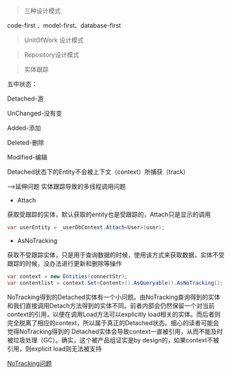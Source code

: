 >三种设计模式

code-first 、model-first、database-first

>UnitOfWork 设计模式

>Repository设计模式

>实体跟踪

五中状态：

Detached-游

UnChanged-没有变

Added-添加

Deleted-删除

Modified-编辑

Detached状态下的Entity不会被上下文（context）所捕获（track）


-->延伸问题 实体跟踪导致的多线程调用问题

* Attach

获取受跟踪的实体，默认获取的entity也是受跟踪的，Attach只是显示的调用
```csharp
var userEntity = _userDbContext.Attach<User>(user);
```

* AsNoTracking

获取不受跟踪实体，只是用于查询数据的时候，使用该方式来获取数据，实体不受跟踪的时候，没办法进行更新和删除等操作
```csharp
var context = new Entities(connectStr);
var contentlist = context.Set<Content>().AsQueryable().AsNoTracking();
```

NoTracking得到的Detached实体有一个小问题。由NoTracking查询得到的实体和我们直接调用Detach方法得到的实体不同。前者内部会仍然保留一个对当前context的引用，以便在调用Load方法可以explicitly load相关的实体。而后者则完全脱离了相应的context，所以属于真正的Detached状态。细心的读者可能会觉得NoTracking得到的 Detached实体会导致context一直被引用，从而不能及时被垃圾处理（GC）。确实，这个被产品组证实是by design的，如果context不被引用，则explicit load则无法被支持

[NoTracking问题](https://social.msdn.microsoft.com/Forums/en-US/906c0cad-840b-4eb8-ba11-5348d407df73/notracking-quotmemory-leakquot?forum=adodotnetentityframework)
